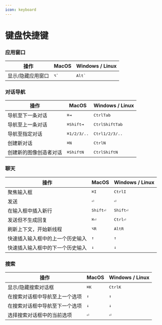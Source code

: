 ```yaml
---
icon: keyboard
---
```


# 键盘快捷键

### 应用窗口

| 操作        | MacOS          | Windows / Linux  |
| --------- | -------------- | ---------------- |
| 显示/隐藏应用窗口 | <kbd>⌥\`</kbd> | <kbd>Alt\`</kbd> |

### 对话导航

| 操作          | MacOS                | Windows / Linux         |
| ----------- | -------------------- | ----------------------- |
| 导航至下一条对话    | <kbd>⌘⇥</kbd>        | <kbd>CtrlTab</kbd>      |
| 导航至上一条对话    | <kbd>⌘Shift⇥</kbd>   | <kbd>CtrlShiftTab</kbd> |
| 导航至指定对话     | <kbd>⌘1/2/3/..</kbd> | <kbd>Ctrl1/2/3/..</kbd> |
| 创建新对话       | <kbd>⌘N</kbd>        | <kbd>CtrlN</kbd>        |
| 创建新的图像创造者对话 | <kbd>⌘ShiftN</kbd>   | <kbd>CtrlShiftN</kbd>   |

### 聊天

| 操作               | MacOS             | Windows / Linux   |
| ---------------- | ----------------- | ----------------- |
| 聚焦输入框            | <kbd>⌘I</kbd>     | <kbd>CtrlI</kbd>  |
| 发送               | <kbd>⏎</kbd>      | <kbd>⏎</kbd>      |
| 在输入框中插入新行        | <kbd>Shift⏎</kbd> | <kbd>Shift⏎</kbd> |
| 发送但不生成回复         | <kbd>⌘⏎</kbd>     | <kbd>Ctrl⏎</kbd>  |
| 刷新上下文，开始新线程      | <kbd>⌥R</kbd>     | <kbd>AltR</kbd>   |
| 快速插入输入框中的上一个历史输入 | <kbd>↑</kbd>      | <kbd>↑</kbd>      |
| 快速插入输入框中的下一个历史输入 | <kbd>↓</kbd>      | <kbd>↓</kbd>      |

### 搜索

| 操作              | MacOS         | Windows / Linux  |
| --------------- | ------------- | ---------------- |
| 显示/隐藏搜索对话框      | <kbd>⌘K</kbd> | <kbd>CtrlK</kbd> |
| 在搜索对话框中导航至上一个选项 | <kbd>↑</kbd>  | <kbd>↑</kbd>     |
| 在搜索对话框中导航至下一个选项 | <kbd>↓</kbd>  | <kbd>↓</kbd>     |
| 选择搜索对话框中的当前选项   | <kbd>⏎</kbd>  | <kbd>⏎</kbd>     |
